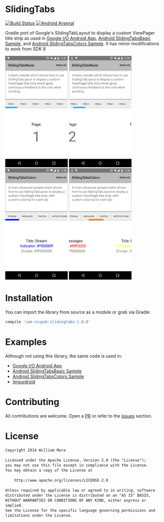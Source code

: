 # SlidingTabs
[![Build Status](https://travis-ci.org/nispok/slidingtabs.svg?branch=master)](https://travis-ci.org/nispok/slidingtabs) [![Android Arsenal](https://img.shields.io/badge/Android%20Arsenal-SlidingTabs-brightgreen.svg?style=flat)](https://android-arsenal.com/details/1/1253)

Gradle port of Google's SlidingTabLayout to display a custom ViewPager title strip as used in
[Google I/O Android App](https://github.com/google/iosched),
[Android SlidingTabsBasic Sample](https://github.com/googlesamples/android-SlidingTabsBasic/), and
[Android SlidingTabsColors Sample](https://github.com/googlesamples/android-SlidingTabsColors/). It
has minor modifications to work from SDK 8

<img src="./art/screenshot_1.png" width=200 height=355 />
<img src="./art/screenshot_2.png" width=200 height=355 />
<img src="./art/screenshot_3.png" width=200 height=355 />
<img src="./art/screenshot_4.png" width=200 height=355 />

# Installation
You can import the library from source as a module or grab via Gradle:

 ```groovy
 compile 'com.nispok:slidingtabs:1.0.0'
 ```

# Examples
Although not using this library, the same code is used in:
* [Google I/O Android App](https://github.com/google/iosched)
* [Android SlidingTabsBasic Sample](https://github.com/googlesamples/android-SlidingTabsBasic/)
* [Android SlidingTabsColors Sample](https://github.com/googlesamples/android-SlidingTabsColors/)
* [Imgurdroid](https://github.com/nispok/imgurdroid)

# Contributing
All contributions are welcome. Open a [PR](https://github.com/nispok/slidingtabs/pulls) or refer to
the [issues](https://github.com/nispok/slidingtabs/issues) section.

# License
    Copyright 2014 William Mora

    Licensed under the Apache License, Version 2.0 (the "License");
    you may not use this file except in compliance with the License.
    You may obtain a copy of the License at

        http://www.apache.org/licenses/LICENSE-2.0

    Unless required by applicable law or agreed to in writing, software
    distributed under the License is distributed on an "AS IS" BASIS,
    WITHOUT WARRANTIES OR CONDITIONS OF ANY KIND, either express or implied.
    See the License for the specific language governing permissions and
    limitations under the License.
